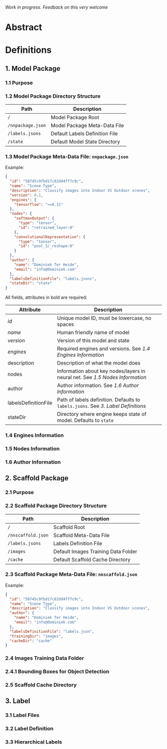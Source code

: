 
_Work in progress. Feedback on this very welcome_

# Abstract

# Definitions

## 1. Model Package

### 1.1 Purpose

### 1.2 Model Package Directory Structure

|Path               |Description                            |
|-------------------|---------------------------------------|
|`/`                | Model Package Root |
|`/nnpackage.json`  | Model Package Meta-Data File |
|`/labels.jsons`    | Default Labels Definition File |
|`/state`           | Default Model State Directory |

### 1.3 Model Package Meta-Data File: `nnpackage.json`

Example:

```json
{
  "id": "58745c9fbd17c82dd4ff7c9c",
  "name": "Scene Type",
  "description": "Classify images into Indoor VS Outdoor scenes",
  "version": 0.1,
  "engines": {
    "tensorflow": ">=0.11"
  },
  "nodes": {
    "softmaxOutput": {
      "type": "tensor",
      "id": "retrained_layer:0"
    },
    "convolutionalRepresentation": {
      "type": "tensor",
      "id": "pool_3/_reshape:0"
    }
  },
  "author": {
    "name": "Dominiek Ter Heide",
    "email": "info@dominiek.com"
  },
  "labelsDefinitionFile": "labels.jsons",
  "stateDir": "state"
}
```

All fields, attributes in bold are required:

|Attribute                 | Description      |
|--------------------------|------------------|
|*id*                      |Unique model ID, must be lowercase, no spaces   |
|*name*                    |Human friendly name of model |
|*version*                 |Version of this model and state |
|*engines*                 |Required engines and versions. See _1.4 Engines Information_ |
|description               |Description of what the model does |
|nodes                     |Information about key nodes/layers in neural net. See _1.5 Nodes Information_ |
|author                    |Author information. See _1.6 Author Information_ |
|labelsDefinitionFile      |Path of labels definition. Defaults to `labels.jsons`. See _3. Label Definitions_ |
|stateDir                  |Directory where engine keeps state of model. Defaults to `state` |

### 1.4 Engines Information

### 1.5 Nodes Information

### 1.6 Author Information

## 2. Scaffold Package

### 2.1 Purpose

### 2.2 Scaffold Package Directory Structure

|Path               |Description                            |
|-------------------|---------------------------------------|
|`/`                | Scaffold Root |
|`/nnscaffold.json` | Scaffold Meta-Data File |
|`/labels.jsons`    | Labels Definition File |
|`/images`          | Default Images Training Data Folder |
|`/cache`           | Default Scaffold Cache Directory |

### 2.3 Scaffold Package Meta-Data File: `nnscaffold.json`

Example:

```json
{
  "id": "58745c9fbd17c82dd4ff7c9c",
  "name": "Scene Type",
  "description": "Classify images into Indoor VS Outdoor scenes",
  "author": {
    "name": "Dominiek Ter Heide",
    "email": "info@dominiek.com"
  },
  "labelsDefinitionFile": "labels.json",
  "trainingDir": "images",
  "cacheDir": "cache"
}
```

### 2.4 Images Training Data Folder

### 2.4.1 Bounding Boxes for Object Detection

### 2.5 Scaffold Cache Directory

## 3. Label

### 3.1 Label Files

### 3.2 Label Definition

### 3.3 Hierarchical Labels

